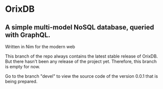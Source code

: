 OrixDB
======
## A simple multi-model NoSQL database, queried with GraphQL.

Written in Nim for the modern web


This branch of the repo always contains the latest stable release of OrixDB.
But there hasn't been any release of the project yet.
Therefore, this branch is empty for now.

Go to the branch "devel" to view the source code of the version 0.0.1 that is being prepared.